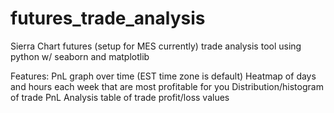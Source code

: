 # futures_trade_analysis
Sierra Chart futures (setup for MES currently) trade analysis tool using python w/ seaborn and matplotlib

Features:
PnL graph over time (EST time zone is default)
Heatmap of days and hours each week that are most profitable for you
Distribution/histogram of trade PnL
Analysis table of trade profit/loss values

